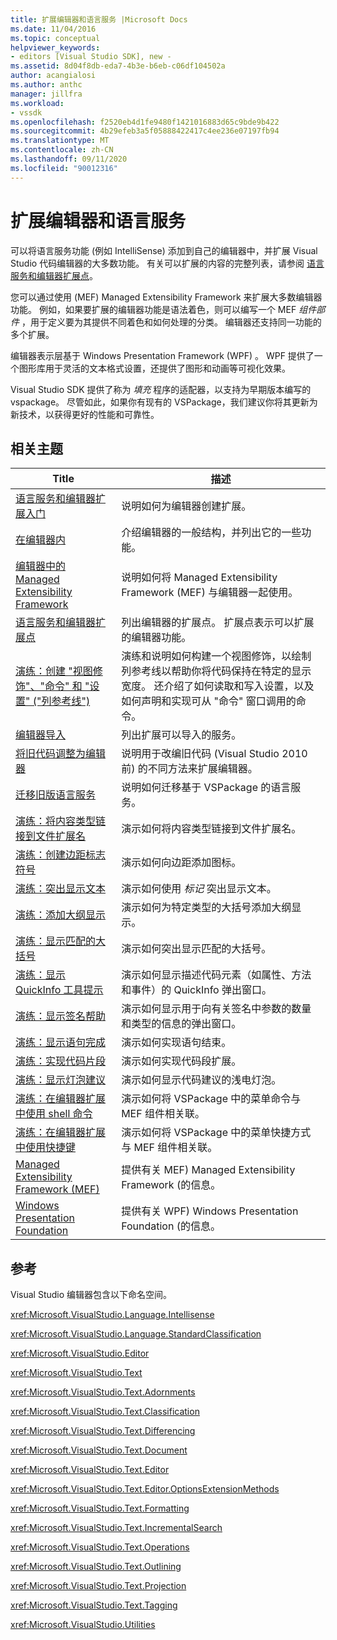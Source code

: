 ```yaml
---
title: 扩展编辑器和语言服务 |Microsoft Docs
ms.date: 11/04/2016
ms.topic: conceptual
helpviewer_keywords:
- editors [Visual Studio SDK], new -
ms.assetid: 8d04f8db-eda7-4b3e-b6eb-c06df104502a
author: acangialosi
ms.author: anthc
manager: jillfra
ms.workload:
- vssdk
ms.openlocfilehash: f2520eb4d1fe9480f1421016883d65c9bde9b422
ms.sourcegitcommit: 4b29efeb3a5f05888422417c4ee236e07197fb94
ms.translationtype: MT
ms.contentlocale: zh-CN
ms.lasthandoff: 09/11/2020
ms.locfileid: "90012316"
---
```

# <a name="extend-the-editor-and-language-services"></a>扩展编辑器和语言服务
可以将语言服务功能 (例如 IntelliSense) 添加到自己的编辑器中，并扩展 Visual Studio 代码编辑器的大多数功能。  有关可以扩展的内容的完整列表，请参阅 [语言服务和编辑器扩展点](../extensibility/language-service-and-editor-extension-points.md)。

 您可以通过使用 (MEF) Managed Extensibility Framework 来扩展大多数编辑器功能。 例如，如果要扩展的编辑器功能是语法着色，则可以编写一个 MEF *组件部件* ，用于定义要为其提供不同着色和如何处理的分类。 编辑器还支持同一功能的多个扩展。

 编辑器表示层基于 Windows Presentation Framework (WPF) 。 WPF 提供了一个图形库用于灵活的文本格式设置，还提供了图形和动画等可视化效果。

 Visual Studio SDK 提供了称为 *填充* 程序的适配器，以支持为早期版本编写的 vspackage。 尽管如此，如果你有现有的 VSPackage，我们建议你将其更新为新技术，以获得更好的性能和可靠性。

## <a name="related-topics"></a>相关主题

|Title|描述|
|-----------|-----------------|
|[语言服务和编辑器扩展入门](../extensibility/getting-started-with-language-service-and-editor-extensions.md)|说明如何为编辑器创建扩展。|
|[在编辑器内](../extensibility/inside-the-editor.md)|介绍编辑器的一般结构，并列出它的一些功能。|
|[编辑器中的 Managed Extensibility Framework](../extensibility/managed-extensibility-framework-in-the-editor.md)|说明如何将 Managed Extensibility Framework (MEF) 与编辑器一起使用。|
|[语言服务和编辑器扩展点](../extensibility/language-service-and-editor-extension-points.md)|列出编辑器的扩展点。 扩展点表示可以扩展的编辑器功能。|
|[演练：创建 "视图修饰"、"命令" 和 "设置" ("列参考线") ](../extensibility/walkthrough-creating-a-view-adornment-commands-and-settings-column-guides.md)|演练和说明如何构建一个视图修饰，以绘制列参考线以帮助你将代码保持在特定的显示宽度。  还介绍了如何读取和写入设置，以及如何声明和实现可从 "命令" 窗口调用的命令。|
|[编辑器导入](../extensibility/editor-imports.md)|列出扩展可以导入的服务。|
|[将旧代码调整为编辑器](../vs-2015/extensibility/adapting-legacy-code-to-the-editor.md?view=vs-2015)|说明用于改编旧代码 (Visual Studio 2010 前) 的不同方法来扩展编辑器。|
|[迁移旧版语言服务](../extensibility/internals/migrating-a-legacy-language-service.md)|说明如何迁移基于 VSPackage 的语言服务。|
|[演练：将内容类型链接到文件扩展名](../extensibility/walkthrough-linking-a-content-type-to-a-file-name-extension.md)|演示如何将内容类型链接到文件扩展名。|
|[演练：创建边距标志符号](../extensibility/walkthrough-creating-a-margin-glyph.md)|演示如何向边距添加图标。|
|[演练：突出显示文本](../extensibility/walkthrough-highlighting-text.md)|演示如何使用 *标记* 突出显示文本。|
|[演练：添加大纲显示](../extensibility/walkthrough-outlining.md)|演示如何为特定类型的大括号添加大纲显示。|
|[演练：显示匹配的大括号](../extensibility/walkthrough-displaying-matching-braces.md)|演示如何突出显示匹配的大括号。|
|[演练：显示 QuickInfo 工具提示](../extensibility/walkthrough-displaying-quickinfo-tooltips.md)|演示如何显示描述代码元素（如属性、方法和事件）的 QuickInfo 弹出窗口。|
|[演练：显示签名帮助](../extensibility/walkthrough-displaying-signature-help.md)|演示如何显示用于向有关签名中参数的数量和类型的信息的弹出窗口。|
|[演练：显示语句完成](../extensibility/walkthrough-displaying-statement-completion.md)|演示如何实现语句结束。|
|[演练：实现代码片段](../extensibility/walkthrough-implementing-code-snippets.md)|演示如何实现代码段扩展。|
|[演练：显示灯泡建议](../extensibility/walkthrough-displaying-light-bulb-suggestions.md)|演示如何显示代码建议的浅电灯泡。|
|[演练：在编辑器扩展中使用 shell 命令](../extensibility/walkthrough-using-a-shell-command-with-an-editor-extension.md)|演示如何将 VSPackage 中的菜单命令与 MEF 组件相关联。|
|[演练：在编辑器扩展中使用快捷键](../extensibility/walkthrough-using-a-shortcut-key-with-an-editor-extension.md)|演示如何将 VSPackage 中的菜单快捷方式与 MEF 组件相关联。|
|[Managed Extensibility Framework (MEF)](/dotnet/framework/mef/index)|提供有关 MEF) Managed Extensibility Framework (的信息。|
|[Windows Presentation Foundation](/dotnet/framework/wpf/index)|提供有关 WPF) Windows Presentation Foundation (的信息。|

## <a name="reference"></a>参考
 Visual Studio 编辑器包含以下命名空间。

 <xref:Microsoft.VisualStudio.Language.Intellisense>

 <xref:Microsoft.VisualStudio.Language.StandardClassification>

 <xref:Microsoft.VisualStudio.Editor>

 <xref:Microsoft.VisualStudio.Text>

 <xref:Microsoft.VisualStudio.Text.Adornments>

 <xref:Microsoft.VisualStudio.Text.Classification>

 <xref:Microsoft.VisualStudio.Text.Differencing>

 <xref:Microsoft.VisualStudio.Text.Document>

 <xref:Microsoft.VisualStudio.Text.Editor>

 <xref:Microsoft.VisualStudio.Text.Editor.OptionsExtensionMethods>

 <xref:Microsoft.VisualStudio.Text.Formatting>

 <xref:Microsoft.VisualStudio.Text.IncrementalSearch>

 <xref:Microsoft.VisualStudio.Text.Operations>

 <xref:Microsoft.VisualStudio.Text.Outlining>

 <xref:Microsoft.VisualStudio.Text.Projection>

 <xref:Microsoft.VisualStudio.Text.Tagging>

 <xref:Microsoft.VisualStudio.Utilities>